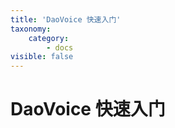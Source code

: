 ```yaml
---
title: 'DaoVoice 快速入门'
taxonomy:
    category:
        - docs
visible: false
---
```


# DaoVoice 快速入门
